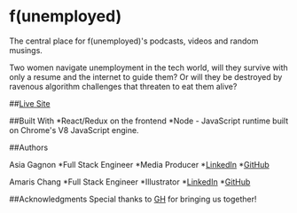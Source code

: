 # f(unemployed)
The central place for f(unemployed)'s podcasts, videos and random musings.

Two women navigate unemployment in the tech world, will they survive with only a resume and the internet to guide them? Or will they be destroyed by ravenous algorithm challenges that threaten to eat them alive? 

##[Live Site]()

##Built With
*React/Redux on the frontend
*Node - JavaScript runtime built on Chrome's V8 JavaScript engine.

##Authors

Asia Gagnon
*Full Stack Engineer
*Media Producer
*[LinkedIn](https://www.linkedin.com/in/asia-gagnon/)
*[GitHub](https://github.com/AsiaJoyG)

Amaris Chang 
*Full Stack Engineer
*Illustrator
*[LinkedIn](https://www.linkedin.com/in/amarisachang/)
*[GitHub](https://github.com/Amic4353/)

##Acknowledgments
Special thanks to [GH](https://www.gracehopper.com) for bringing us together!
